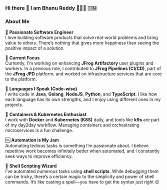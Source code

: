 ### Hi there 👋 I am Bhanu Reddy 👨🏽‍💻 🇮🇳

<!--

-->
### About Me

💙 **Passionate Software Engineer**  
I love building software products that solve real-world problems and bring value to others. There’s nothing that gives more happiness than seeing the positive impact of a solution.

🔭 **Current Focus**  
Currently, I'm working on enhancing **JFrog Artifactory** user plugins and workers. In a previous role, I contributed to **JFrog Pipelines (CI/CD)**, part of the **JFrog JPD** platform, and worked on infrastructure services that are core to the platform.

🏃 **Languages I Speak (Code-wise)**  
I write code in **Java**, **Golang**, **NodeJS**, **Python**, and **TypeScript**. I like how each language has its own strengths, and I enjoy using different ones in my projects.

🐳 **Containers & Kubernetes Enthusiast**  
I work with **Docker** and **Kubernetes (K8S)** daily, and tools like **k9s** are part of my day2day workflow. Managing containers and orchestrating microservices is a fun challenge.

🆒 **Automation is My Jam**  
Automating tedious tasks is something I’m passionate about. I believe repetitive work becomes infinitely better when automated, and I constantly seek ways to improve efficiency.

🐚 **Shell Scripting Wizard**  
I’ve automated numerous tasks using **shell scripts**. While debugging them can be tricky, there’s a certain magic to the simplicity and power of shell commands. It’s like casting a spell—you have to get the syntax just right 😉
